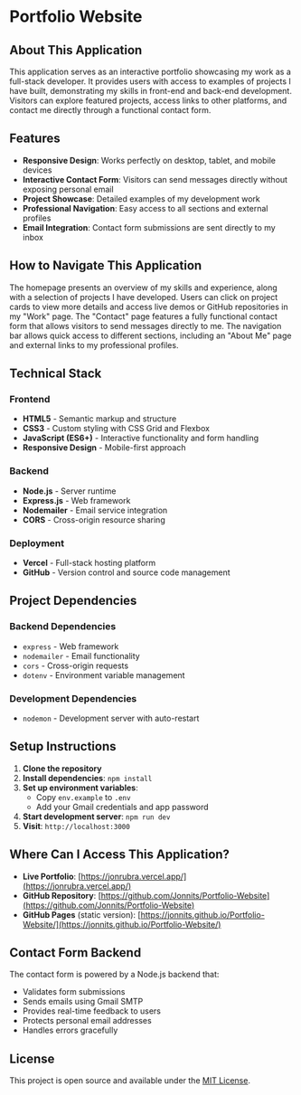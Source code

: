 # Portfolio Website  

## About This Application  

This application serves as an interactive portfolio showcasing my work as a full-stack developer. It provides users with access to examples of projects I have built, demonstrating my skills in front-end and back-end development. Visitors can explore featured projects, access links to other platforms, and contact me directly through a functional contact form.

## Features  

- **Responsive Design**: Works perfectly on desktop, tablet, and mobile devices
- **Interactive Contact Form**: Visitors can send messages directly without exposing personal email
- **Project Showcase**: Detailed examples of my development work
- **Professional Navigation**: Easy access to all sections and external profiles
- **Email Integration**: Contact form submissions are sent directly to my inbox

## How to Navigate This Application  

The homepage presents an overview of my skills and experience, along with a selection of projects I have developed. Users can click on project cards to view more details and access live demos or GitHub repositories in my "Work" page. The "Contact" page features a fully functional contact form that allows visitors to send messages directly to me. The navigation bar allows quick access to different sections, including an "About Me" page and external links to my professional profiles.

## Technical Stack  

### Frontend
- **HTML5** - Semantic markup and structure
- **CSS3** - Custom styling with CSS Grid and Flexbox
- **JavaScript (ES6+)** - Interactive functionality and form handling
- **Responsive Design** - Mobile-first approach

### Backend
- **Node.js** - Server runtime
- **Express.js** - Web framework
- **Nodemailer** - Email service integration
- **CORS** - Cross-origin resource sharing

### Deployment
- **Vercel** - Full-stack hosting platform
- **GitHub** - Version control and source code management

## Project Dependencies  

### Backend Dependencies
- `express` - Web framework
- `nodemailer` - Email functionality
- `cors` - Cross-origin requests
- `dotenv` - Environment variable management

### Development Dependencies
- `nodemon` - Development server with auto-restart

## Setup Instructions  

1. **Clone the repository**
2. **Install dependencies**: `npm install`
3. **Set up environment variables**:
   - Copy `env.example` to `.env`
   - Add your Gmail credentials and app password
4. **Start development server**: `npm run dev`
5. **Visit**: `http://localhost:3000`

## Where Can I Access This Application?  

- **Live Portfolio**: [https://jonrubra.vercel.app/](https://jonrubra.vercel.app/)
- **GitHub Repository**: [https://github.com/Jonnits/Portfolio-Website](https://github.com/Jonnits/Portfolio-Website)
- **GitHub Pages** (static version): [https://jonnits.github.io/Portfolio-Website/](https://jonnits.github.io/Portfolio-Website/)

## Contact Form Backend  

The contact form is powered by a Node.js backend that:
- Validates form submissions
- Sends emails using Gmail SMTP
- Provides real-time feedback to users
- Protects personal email addresses
- Handles errors gracefully

## License  

This project is open source and available under the [MIT License](LICENSE).  
